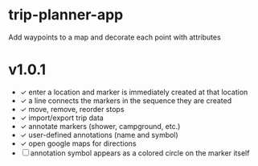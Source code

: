 # trip-planner-app

Add waypoints to a map and decorate each point with attributes

# v1.0.1

- ✓ enter a location and marker is immediately created at that location
- ✓ a line connects the markers in the sequence they are created
- ✓ move, remove, reorder stops
- ✓ import/export trip data
- ✓ annotate markers (shower, campground, etc.)
- ✓ user-defined annotations (name and symbol)
- ✓ open google maps for directions
- ☐ annotation symbol appears as a colored circle on the marker itself
